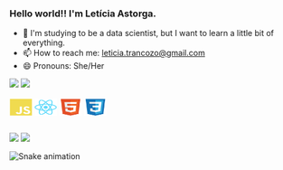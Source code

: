 ### Hello world!! I'm Letícia Astorga. 

- 🌱 I'm studying to be a data scientist, but I want to learn a little bit of everything.
- 📫 How to reach me: leticia.trancozo@gmail.com
- 😄 Pronouns: She/Her
<div>
   <a href="https://github.com/Leastorga"></a> 
   <img height="180em" src= "https://github-readme-stats.vercel.app/api?username=Leastorga&show_icons=true&theme=radical" >
   <img height="180em" src="https://github-readme-stats.vercel.app/api/top-langs/?username=Leastorga&layout=compact&theme=radical">
    
 </div>
 <div style="display: inline_block"><br>
  <img align="center" alt="Le-Js" height="30" width="40" src="https://raw.githubusercontent.com/devicons/devicon/master/icons/javascript/javascript-plain.svg">
  <img align="center" alt="Le-React" height="30" width="40" src="https://raw.githubusercontent.com/devicons/devicon/master/icons/react/react-original.svg">
  <img align="center" alt="Le-HTML" height="30" width="40" src="https://raw.githubusercontent.com/devicons/devicon/master/icons/html5/html5-original.svg">
  <img align="center" alt="Le-CSS" height="30" width="40" 
       src="https://raw.githubusercontent.com/devicons/devicon/master/icons/css3/css3-original.svg">
</div>
 
 ##

<div>
    <a href="https://www.linkedin.com/in/leticia-astorga/" target="_blank"><img src="https://img.shields.io/badge/-LinkedIn-%230077B5?style=for-the-badge&logo=linkedin&logoColor=white" target="_blank"></a>
    <a href = "mailto:leticia.trancozo@gmail.com"><img src="https://img.shields.io/badge/Gmail-D14836?style=for-the-badge&logo=gmail&logoColor=white" target="_blank"></a>
   
![Snake animation](https://github.com/Leastorga/Leastorga/blob/output/github-contribution-grid-snake.svg)
 
 </div>
 
 
